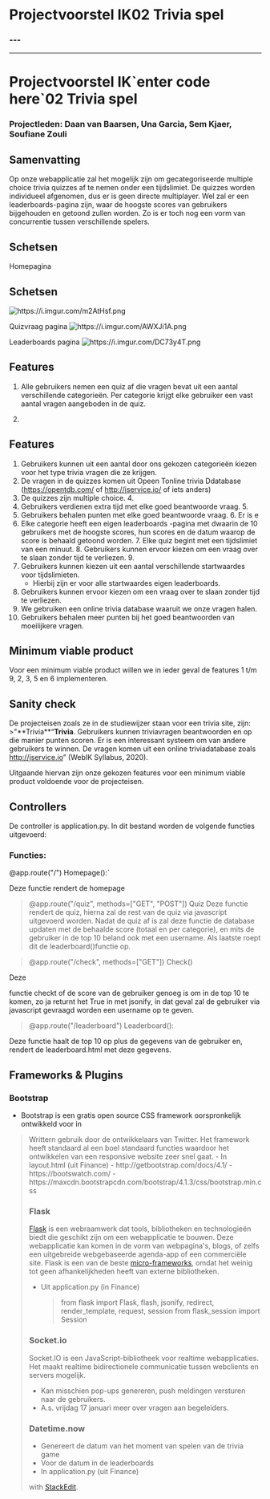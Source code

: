 # Projectvoorstel IK02 Trivia spel
### ---


---

<h1 id="projectvoorstel-ik02-trivia-spel">Projectvoorstel IK`enter code here`02 Trivia spel</h1>
<h3 id="projectleden-daan-van-baarsen-una-garcia-sem-kjaer-soufiane-zouli">Projectleden: Daan van Baarsen, Una Garcia, Sem Kjaer, Soufiane Zouli

## </h3>
<h2 id="samenvatting">Samenvatting
</h2>
<p>Op onze webapplicatie zal het mogelijk zijn om gecategoriseerde multiple choice trivia quizzes af te nemen onder een tijdslimiet. De quizzes worden individueel afgenomen, dus er is geen directe multiplayer. Wel zal er een leaderboards-pagina zijn, waar de hoogste scores van gebruikers bijgehouden en getoond zullen worden. Zo is er toch nog een vorm van concurrentie tussen verschillende spelers.

## Schetsen
Homepagina
</p>
<h2 id="schetsen">Schetsen</h2>
<p><img src="https://i.imgur.com/m2AtHsf.png" alt="https://i.imgur.com/m2AtHsf.png">

Quizvraag pagina
<img src="https://i.imgur.com/AWXJi1A.png" alt="https://i.imgur.com/AWXJi1A.png">

Leaderboards pagina
<img src="https://i.imgur.com/DC73y4T.png" alt="https://i.imgur.com/DC73y4T.png">

## Features
1.  Alle gebruikers nemen een quiz af die vragen bevat uit een aantal verschillende categorieën. Per categorie krijgt elke gebruiker een vast aantal vragen aangeboden in de quiz.
2. </p>
<h2 id="features">Features</h2>
<ol>
<li>Gebruikers kunnen uit een aantal door ons gekozen categorieën kiezen voor het type trivia vragen die ze krijgen.</li>
<li>De vragen in de quizzes komen uit Opeen Tonline trivia Ddatabase (<a href="https://opentdb.com)
3. /">https://opentdb.com/</a> of <a href="http://jservice.io/">http://jservice.io/</a> of iets anders)</li>
<li>De quizzes zijn multiple choice.
4. </li>
<li>Gebruikers verdienen extra tijd met elke goed beantwoorde vraag.
5. </li>
<li>Gebruikers behalen punten met elke goed beantwoorde vraag.
6. Er is e</li>
<li>Elke categorie heeft een eigen leaderboards -pagina met dwaarin de 10 gebruikers met de hoogste scores, hun scores en de datum waarop de score is behaald getoond worden.
7. Elke quiz begint met een tijdslimiet van een minuut.
8. Gebruikers kunnen ervoor kiezen om een vraag over te slaan zonder tijd te verliezen.
9. </li>
<li>Gebruikers kunnen kiezen uit een aantal verschillende startwaardes voor tijdslimieten.
<ul>
<li>Hierbij zijn er voor alle startwaardes eigen leaderboards.</li>
</ul>
</li>
<li>Gebruikers kunnen ervoor kiezen om een vraag over te slaan zonder tijd te verliezen.</li>
<li>We gebruiken een online trivia database waaruit we onze vragen halen.</li>
<li>Gebruikers behalen meer punten bij het goed beantwoorden van moeilijkere vragen.
 
## </li>
</ol>
<h2 id="minimum-viable-product">Minimum viable product
</h2>
<p>Voor een minimum viable product willen we in ieder geval de features 1 t/m 9, 2, 3, 5 en 6 implementeren.

## </p>
<h2 id="sanity-check">Sanity check
</h2>
<p>De projecteisen zoals ze in de studiewijzer staan voor een trivia site, zijn: 
>"**Trivia**“<strong>Trivia</strong>. Gebruikers kunnen triviavragen beantwoorden en op die manier punten scoren. Er is een interessant systeem om van andere gebruikers te winnen. De vragen komen uit een online triviadatabase zoals <a href="http://jservice.io">http://jservice.io</a>” (WebIK Syllabus, 2020). 

Uitgaande hiervan zijn onze gekozen features voor een minimum viable product voldoende voor de projecteisen.

## Controllers
De controller is application.py. In dit bestand worden de volgende functies uitgevoerd:
###  Functies:
@app.route("/")
Homepage():`

Deze functie rendert de homepage

>@app.route("/quiz", methods=["GET", "POST"])
Quiz
Deze functie rendert de quiz, hierna zal de rest van de quiz via javascript uitgevoerd worden. Nadat de quiz af is zal deze functie de database updaten met de behaalde score (totaal en per categorie), en mits de gebruiker in de top 10 beland ook met een username. Als laatste roept dit de leaderboard()functie op.

>@app.route("/check", methods=["GET"])
Check()

Deze 

functie checkt of de score van de gebruiker genoeg is om in de top 10 te komen, zo ja returnt het True in met jsonify, in dat geval zal de gebruiker via javascript gevraagd worden een username op te geven.

>@app.route("/leaderboard")
Leaderboard():

Deze functie haalt de top 10 op plus de gegevens van de gebruiker en, rendert de leaderboard.html met deze gegevens.


## Frameworks & Plugins
### Bootstrap
 - Bootstrap is een gratis open source CSS framework oorspronkelijk ontwikkeld voor in</p>
<blockquote>
<p>Writtern gebruik door de ontwikkelaars van Twitter. Het framework heeft standaard al een boel standaard functies waardoor het ontwikkelen van een responsive website zeer snel gaat.
 - In layout.html (uit Finance)
 - http://getbootstrap.com/docs/4.1/
 - https://bootswatch.com/
 - https://maxcdn.bootstrapcdn.com/bootstrap/4.1.3/css/bootstrap.min.css
 
### Flask
[Flask](https://flask.palletsprojects.com/) is een webraamwerk dat tools, bibliotheken en technologieën biedt die geschikt zijn om een webapplicatie te bouwen. Deze webapplicatie kan komen in de vorm van webpagina's, blogs, of zelfs een uitgebreide webgebaseerde agenda-app of een commerciële site.
Flask is een van de beste [micro-frameworks](https://en.wikipedia.org/wiki/Microframework), omdat het weinig tot geen afhankelijkheden heeft van externe bibliotheken.

- Uit application.py (in Finance)
	>from flask import Flask, flash, jsonify, redirect, 
	render_template, request, session
	from flask_session import Session
### Socket.io

Socket.IO is een JavaScript-bibliotheek voor realtime webapplicaties. Het maakt realtime bidirectionele communicatie tussen webclients en servers mogelijk.

- Kan misschien pop-ups genereren, push meldingen versturen naar de gebruikers.
- A.s. vrijdag 17 januari meer over vragen aan begeleiders.

### Datetime.now
- Genereert de datum van het moment van spelen van de trivia game
- Voor de datum in de leaderboards
- In application.py (uit Finance)


with <a href="https://stackedit.io/">StackEdit</a>.</p>
</blockquote>

<!--stackedit_data:
eyJoaXN0b3J5IjpbMTAwNDYyNDIzOSwtMjQ2NjA4MCw5MjcyNj
M2NjksNTc4MzE3MjM3XX0=
-->